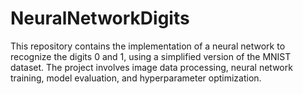 # NeuralNetworkDigits
This repository contains the implementation of a neural network to recognize the digits 0 and 1, using a simplified version of the MNIST dataset. The project involves image data processing, neural network training, model evaluation, and hyperparameter optimization.
